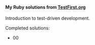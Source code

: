 #### My Ruby solutions from [TestFirst.org](http://testfirst.org)

Introduction to test-driven development.

Completed solutions:
* 00
